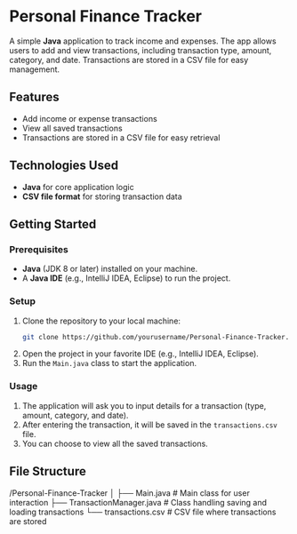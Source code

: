# Personal Finance Tracker

A simple **Java** application to track income and expenses. The app allows users to add and view transactions, including transaction type, amount, category, and date. Transactions are stored in a CSV file for easy management.

## Features
- Add income or expense transactions
- View all saved transactions
- Transactions are stored in a CSV file for easy retrieval

## Technologies Used
- **Java** for core application logic
- **CSV file format** for storing transaction data

## Getting Started

### Prerequisites
- **Java** (JDK 8 or later) installed on your machine.
- A **Java IDE** (e.g., IntelliJ IDEA, Eclipse) to run the project.

### Setup
1. Clone the repository to your local machine:
    ```bash
    git clone https://github.com/yourusername/Personal-Finance-Tracker.git
    ```
2. Open the project in your favorite IDE (e.g., IntelliJ IDEA, Eclipse).
3. Run the `Main.java` class to start the application.

### Usage
1. The application will ask you to input details for a transaction (type, amount, category, and date).
2. After entering the transaction, it will be saved in the `transactions.csv` file.
3. You can choose to view all the saved transactions.

## File Structure
/Personal-Finance-Tracker │ ├── Main.java # Main class for user interaction ├── TransactionManager.java # Class handling saving and loading transactions └── transactions.csv # CSV file where transactions are stored

